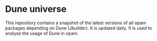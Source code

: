 Dune universe
=============

This repository contains a snapshot of the latest versions of all opam
packages depending on Dune (Jbuilder). It is updated daily. It is used
to analyse the usage of Dune in opam.
